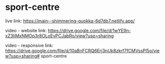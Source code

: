 # sport-centre
live link:
https://main--shimmering-quokka-6d7db7.netlify.app/

video - website link:
https://drive.google.com/file/d/1wYE9n-xZ3liMxNMOp3r8OLoEvPCJabRo/view?usp=sharing

video - responsive link:
https://drive.google.com/file/d/10aBnFCRQ6Erj3nUk8zkrf7fCMVssPl5o/view?usp=sharing# sport-centre
